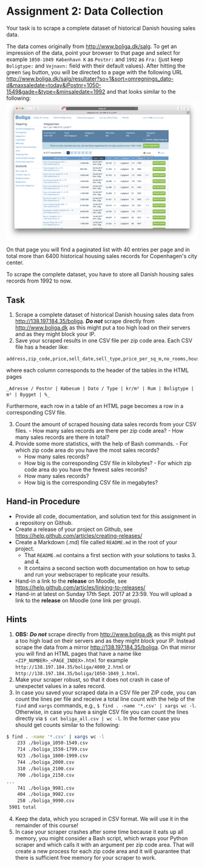 # Assignment 2: Data Collection

Your task is to scrape a complete dataset of historical Danish housing sales data.

The data comes originally from http://www.boliga.dk/salg. To get an impression of the data, point your browser to that page and select for example `1050-1049 København K` as `Postnr:` and `1992` as `Fra:` (just keep `Boligtype:` and `Vejnavn:` field with their default values). After hitting the green `Søg` button, you will be directed to a page with the following URL http://www.boliga.dk/salg/resultater?so=1&sort=omregnings_dato-d&maxsaledate=today&iPostnr=1050-1549&gade=&type=&minsaledate=1992  and that looks similar to the following:
![data_screenshot](images/data_screenshot.png)

On that page you will find a paginated list with 40 entries per page and in total more than 6400 historical housing sales records for Copenhagen's city center.

To scrape the complete dataset, you have to store all Danish housing sales records from 1992 to now.


## Task
  1. Scrape a complete dataset of historical Danish housing sales data from http://138.197.184.35/boliga. _**Do not**_ scrape directly from http://www.boliga.dk as this might put a too high load on their servers and as they might block your IP.
  2. Save your scraped results in one CSV file per zip code area. Each CSV file has a header like:
  
  ```
  address,zip_code,price,sell_date,sell_type,price_per_sq_m,no_rooms,housing_type,size_in_sq_m,year_of_construction,price_change_in_pct
  ```

  
  where each column corresponds to the header of the tables in the HTML pages 

  ```
  _Adresse / Postnr | Købesum | Dato / Type | kr/m² | Rum | Boligtype | m² | Bygget | %_
  ```

  Furthermore, each row in a table of an HTML page becomes a row in a corresponding CSV file.

  3. Count the amount of scraped housing data sales records from your CSV files.
    - How many sales records are there per zip code area?
    - How many sales records are there in total?
  4. Provide some more statistics, with the help of Bash commands.
    - For which zip code area do you have the most sales records?
      * How many sales records?
      * How big is the corresponding CSV file in kilobytes?
    - For which zip code area do you have the fewest sales records?
      * How many sales records?
      * How big is the corresponding CSV file in megabytes?




## Hand-in Procedure

  * Provide all code, documentation, and solution text for this assignment in a repository on Github.
  * Create a release of your project on Github, see https://help.github.com/articles/creating-releases/
  * Create a Markdown (.md) file called `README.md` in the root of your project.
    - That `README.md` contains a first section with your solutions to tasks 3. and 4.
    - It contains a second section woth documentation on how to setup and run your webscraper to replicate your results.
  * Hand-in a link to the **release** on Moodle, see https://help.github.com/articles/linking-to-releases/
  * Hand-in at latest on Sunday 17th Sept. 2017 at 23:59. You will upload a link to the **release** on Moodle (one link per group).




## Hints

  1. **OBS:** _**Do not**_ scrape directly from http://www.boliga.dk as this might put a too high load on their servers and as they might block your IP. Instead scrape the data from a mirror http://138.197.184.35/boliga. On that mirror you will find an HTML pages that have a name like `<ZIP_NUMBER>_<PAGE_INDEX>.html` for example `http://138.197.184.35/boliga/4000_2.html` or `http://138.197.184.35/boliga/1050-1049_1.html`.
  2. Make your scraper robust, so that it does not crash in case of unexpectet values in a sales record.
  3. In case you saved your scraped data in a CSV file per ZIP code, you can count the lines per file and receive a total line count with the help of the `find` and `xargs` commands, e.g., `$ find . -name '*.csv' | xargs wc -l`. Otherwise, in case you have a single CSV file you can count the lines directly via `$ cat boliga_all.csv | wc -l`.
  In the former case you should get counts similar to the following:
  ```bash
  $ find . -name '*.csv' | xargs wc -l
      233 ./boliga_1050-1549.csv
      714 ./boliga_1550-1799.csv
      923 ./boliga_1800-1999.csv
      744 ./boliga_2000.csv
      310 ./boliga_2100.csv
      700 ./boliga_2150.csv
  ...
      741 ./boliga_9981.csv
      404 ./boliga_9982.csv
      258 ./boliga_9990.csv
   5901 total
   ```
   4. Keep the data, which you scraped in CSV format. We will use it in the remainder of this course!
   5. In case your scraper crashes after some time because it eats up all memory, you might consider a Bash script, which wraps your Python scraper and which calls it with an argument per zip code area. That will create a new process for each zip code area and it will guarantee that there is sufficient free memory for your scraper to work.